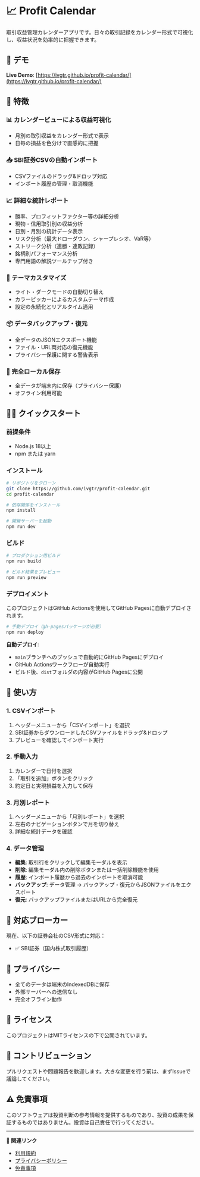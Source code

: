 # 📈 Profit Calendar

取引収益管理カレンダーアプリです。日々の取引記録をカレンダー形式で可視化し、収益状況を効率的に把握できます。

## 🔗 デモ

**Live Demo**: [https://ivgtr.github.io/profit-calendar/](https://ivgtr.github.io/profit-calendar/)

## 🚀 特徴

### 📊 カレンダービューによる収益可視化
- 月別の取引収益をカレンダー形式で表示
- 日毎の損益を色分けで直感的に把握

### 📥 SBI証券CSVの自動インポート
- CSVファイルのドラッグ&ドロップ対応
- インポート履歴の管理・取消機能

### 📈 詳細な統計レポート
- 勝率、プロフィットファクター等の詳細分析
- 現物・信用取引別の収益分析
- 日別・月別の統計データ表示
- リスク分析（最大ドローダウン、シャープレシオ、VaR等）
- ストリーク分析（連勝・連敗記録）
- 銘柄別パフォーマンス分析
- 専門用語の解説ツールチップ付き

### 🎨 テーマカスタマイズ
- ライト・ダークモードの自動切り替え
- カラーピッカーによるカスタムテーマ作成
- 設定の永続化とリアルタイム適用

### 📦 データバックアップ・復元
- 全データのJSONエクスポート機能
- ファイル・URL両対応の復元機能
- プライバシー保護に関する警告表示

### 💾 完全ローカル保存
- 全データが端末内に保存（プライバシー保護）
- オフライン利用可能


## 🏃‍♂️ クイックスタート

### 前提条件
- Node.js 18以上
- npm または yarn

### インストール

```bash
# リポジトリをクローン
git clone https://github.com/ivgtr/profit-calendar.git
cd profit-calendar

# 依存関係をインストール
npm install

# 開発サーバーを起動
npm run dev
```

### ビルド

```bash
# プロダクション用ビルド
npm run build

# ビルド結果をプレビュー
npm run preview
```

### デプロイメント

このプロジェクトはGitHub Actionsを使用してGitHub Pagesに自動デプロイされます。

```bash
# 手動デプロイ（gh-pagesパッケージが必要）
npm run deploy
```

**自動デプロイ**:
- `main`ブランチへのプッシュで自動的にGitHub Pagesにデプロイ
- GitHub Actionsワークフローが自動実行
- ビルド後、`dist`フォルダの内容がGitHub Pagesに公開

## 📖 使い方

### 1. CSVインポート
1. ヘッダーメニューから「CSVインポート」を選択
2. SBI証券からダウンロードしたCSVファイルをドラッグ&ドロップ
3. プレビューを確認してインポート実行

### 2. 手動入力
1. カレンダーで日付を選択
2. 「取引を追加」ボタンをクリック
3. 約定日と実現損益を入力して保存

### 3. 月別レポート
1. ヘッダーメニューから「月別レポート」を選択
2. 左右のナビゲーションボタンで月を切り替え
3. 詳細な統計データを確認

### 4. データ管理
- **編集**: 取引行をクリックして編集モーダルを表示
- **削除**: 編集モーダル内の削除ボタンまたは一括削除機能を使用
- **履歴**: インポート履歴から過去のインポートを取消可能
- **バックアップ**: データ管理 → バックアップ・復元からJSONファイルをエクスポート
- **復元**: バックアップファイルまたはURLから完全復元

## 🎯 対応ブローカー

現在、以下の証券会社のCSV形式に対応：
- ✅ SBI証券（国内株式取引履歴）

## 🔐 プライバシー

- 全てのデータは端末のIndexedDBに保存
- 外部サーバーへの送信なし
- 完全オフライン動作

## 📄 ライセンス

このプロジェクトはMITライセンスの下で公開されています。

## 🤝 コントリビューション

プルリクエストや問題報告を歓迎します。大きな変更を行う前は、まずIssueで議論してください。

## ⚠️ 免責事項

このソフトウェアは投資判断の参考情報を提供するものであり、投資の成果を保証するものではありません。投資は自己責任で行ってください。

---

**🔗 関連リンク**
- [利用規約](./src/components/TermsOfService.tsx)
- [プライバシーポリシー](./src/components/PrivacyPolicy.tsx)
- [免責事項](./src/components/Disclaimer.tsx)